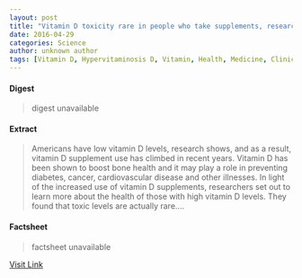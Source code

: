 ```yaml
---
layout: post
title: "Vitamin D toxicity rare in people who take supplements, researchers report"
date: 2016-04-29
categories: Science
author: unknown author
tags: [Vitamin D, Hypervitaminosis D, Vitamin, Health, Medicine, Clinical medicine, Medical specialties, Determinants of health, Health sciences]
---
```



#### Digest
>digest unavailable

#### Extract
>Americans have low vitamin D levels, research shows, and as a result, vitamin D supplement use has climbed in recent years. Vitamin D has been shown to boost bone health and it may play a role in preventing diabetes, cancer, cardiovascular disease and other illnesses. In light of the increased use of vitamin D supplements, researchers set out to learn more about the health of those with high vitamin D levels. They found that toxic levels are actually rare....

#### Factsheet
>factsheet unavailable

[Visit Link](http://feeds.sciencedaily.com/~r/sciencedaily/~3/8MT-U20oRno/150430134852.htm)


